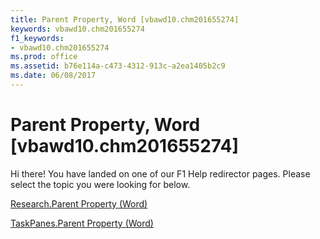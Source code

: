 ```yaml
---
title: Parent Property, Word [vbawd10.chm201655274]
keywords: vbawd10.chm201655274
f1_keywords:
- vbawd10.chm201655274
ms.prod: office
ms.assetid: b76e114a-c473-4312-913c-a2ea1405b2c9
ms.date: 06/08/2017
---
```



# Parent Property, Word [vbawd10.chm201655274]

Hi there! You have landed on one of our F1 Help redirector pages. Please select the topic you were looking for below.

[Research.Parent Property (Word)](http://msdn.microsoft.com/library/0f84e50c-0aca-50ba-8cea-40107f67518b%28Office.15%29.aspx)

[TaskPanes.Parent Property (Word)](http://msdn.microsoft.com/library/06faa655-fb00-d840-a2f0-a4a3cc5977aa%28Office.15%29.aspx)



